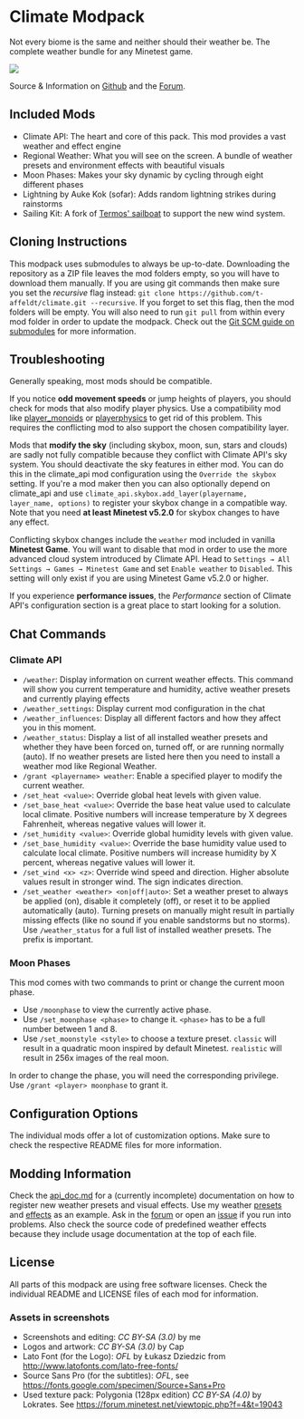 # Climate Modpack
Not every biome is the same and neither should their weather be.
The complete weather bundle for any Minetest game.

![](https://raw.githubusercontent.com/t-affeldt/regional_weather/master/screenshot.webp)

Source & Information on [Github](https://github.com/t-affeldt/climate) and the [Forum](https://forum.minetest.net/viewtopic.php?t=24569).

## Included Mods
- Climate API: The heart and core of this pack. This mod provides a vast weather and effect engine
- Regional Weather: What you will see on the screen. A bundle of weather presets and environment effects with beautiful visuals
- Moon Phases: Makes your sky dynamic by cycling through eight different phases
- Lightning by Auke Kok (sofar): Adds random lightning strikes during rainstorms
- Sailing Kit: A fork of [Termos' sailboat](https://forum.minetest.net/viewtopic.php?t=23520) to support the new wind system.

## Cloning Instructions
This modpack uses submodules to always be up-to-date.
Downloading the repository as a ZIP file leaves the mod folders empty, so you will have to download them manually. If you are using git commands then make sure you set the *recursive* flag instead: ``git clone https://github.com/t-affeldt/climate.git --recursive``. If you forget to set this flag, then the mod folders will be empty. You will also need to run ``git pull`` from within every mod folder in order to update the modpack.
Check out the [Git SCM guide on submodules](https://git-scm.com/book/de/v2/Git-Tools-Submodule) for more information.

## Troubleshooting
Generally speaking, most mods should be compatible.

If you notice __odd movement speeds__ or jump heights of players, you should check for mods that also modify player physics. Use a compatibility mod like [player_monoids](https://github.com/minetest-mods/player_monoids) or [playerphysics](https://forum.minetest.net/viewtopic.php?t=22172) to get rid of this problem. This requires the conflicting mod to also support the chosen compatibility layer.

Mods that __modify the sky__ (including skybox, moon, sun, stars and clouds) are sadly not fully compatible because they conflict with Climate API's sky system. You should deactivate the sky features in either mod. You can do this in the climate_api mod configuration using the ``Override the skybox`` setting. If you're a mod maker then you can also optionally depend on climate_api and use ``climate_api.skybox.add_layer(playername, layer_name, options)`` to register your skybox change in a compatible way. Note that you need __at least Minetest v5.2.0__ for skybox changes to have any effect.

Conflicting skybox changes include the ``weather`` mod included in vanilla __Minetest Game__. You will want to disable that mod in order to use the more advanced cloud system introduced by Climate API. Head to ``Settings → All Settings → Games → Minetest Game`` and set ``Enable weather`` to ``Disabled``. This setting will only exist if you are using Minetest Game v5.2.0 or higher.

If you experience __performance issues__, the *Performance* section of Climate API's configuration section is a great place to start looking for a solution.

## Chat Commands
### Climate API
- ``/weather``: Display information on current weather effects. This command will show you current temperature and humidity, active weather presets and currently playing effects
- ``/weather_settings``: Display current mod configuration in the chat
- ``/weather_influences``: Display all different factors and how they affect you in this moment.
- ``/weather_status``: Display a list of all installed weather presets and whether they have been forced on, turned off, or are running normally (auto). If no weather presets are listed here then you need to install a weather mod like Regional Weather.
- ``/grant <playername> weather``: Enable a specified player to modify the current weather.
- ``/set_heat <value>``: Override global heat levels with given value.
- ``/set_base_heat <value>``: Override the base heat value used to calculate local climate. Positive numbers will increase temperature by X degrees Fahrenheit, whereas negative values will lower it.
- ``/set_humidity <value>``: Override global humidity levels with given value.
- ``/set_base_humidity <value>``: Override the base humidity value used to calculate local climate. Positive numbers will increase humidity by X percent, whereas negative values will lower it.
- ``/set_wind <x> <z>``: Override wind speed and direction. Higher absolute values result in stronger wind. The sign indicates direction.
- ``/set_weather <weather> <on|off|auto>``: Set a weather preset to always be applied (on), disable it completely (off), or reset it to be applied automatically (auto). Turning presets on manually might result in partially missing effects (like no sound if you enable sandstorms but no storms). Use ``/weather_status`` for a full list of installed weather presets. The prefix is important.

### Moon Phases
This mod comes with two commands to print or change the current moon phase.
- Use ``/moonphase`` to view the currently active phase.
- Use ``/set_moonphase <phase>`` to change it. ``<phase>`` has to be a full number between 1 and 8.
- Use ``/set_moonstyle <style>`` to choose a texture preset. ``classic`` will result in a quadratic moon
	inspired by default Minetest. ``realistic`` will result in 256x images of the real moon.

In order to change the phase, you will need the corresponding privilege.
Use ``/grant <player> moonphase`` to grant it.

## Configuration Options
The individual mods offer a lot of customization options. Make sure to check the respective README files for more information.

## Modding Information
Check the [api_doc.md](https://github.com/t-affeldt/climate_api/blob/master/api_doc.md) for a (currently incomplete) documentation on how to register new weather presets and visual effects. Use my weather [presets](https://github.com/t-affeldt/regional_weather/tree/master/ca_weathers) and [effects](https://github.com/t-affeldt/regional_weather/tree/master/ca_effects) as an example. Ask in the [forum](https://forum.minetest.net/viewtopic.php?t=24569) or open an [issue](https://github.com/t-affeldt/climate_api/issues) if you run into problems. Also check the source code of predefined weather effects because they include usage documentation at the top of each file.

## License
All parts of this modpack are using free software licenses.
Check the individual README and LICENSE files of each mod for information.

### Assets in screenshots
- Screenshots and editing: *CC BY-SA (3.0)* by me
- Logos and artwork: *CC BY-SA (3.0)* by Cap
- Lato Font (for the Logo): *OFL* by Łukasz Dziedzic from http://www.latofonts.com/lato-free-fonts/
- Source Sans Pro (for the subtitles): *OFL*, see https://fonts.google.com/specimen/Source+Sans+Pro
- Used texture pack: Polygonia (128px edition) *CC BY-SA (4.0)* by Lokrates. See https://forum.minetest.net/viewtopic.php?f=4&t=19043